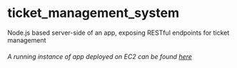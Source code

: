# ticket_management_system

Node.js based server-side of an app, exposing RESTful endpoints for ticket management

###### A running instance of app deployed on EC2 can be found [here](http://ec2-34-203-189-57.compute-1.amazonaws.com:3000)